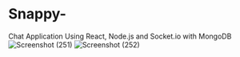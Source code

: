 # Snappy-
Chat Application Using React, Node.js and Socket.io with MongoDB
![Screenshot (251)](https://github.com/srishtisaxenc/Snappy-/assets/107842697/93f552a0-590a-4979-b2fe-451e350eb844)
![Screenshot (252)](https://github.com/srishtisaxenc/Snappy-/assets/107842697/c8121035-6521-4273-844b-fb0ab888433b)
